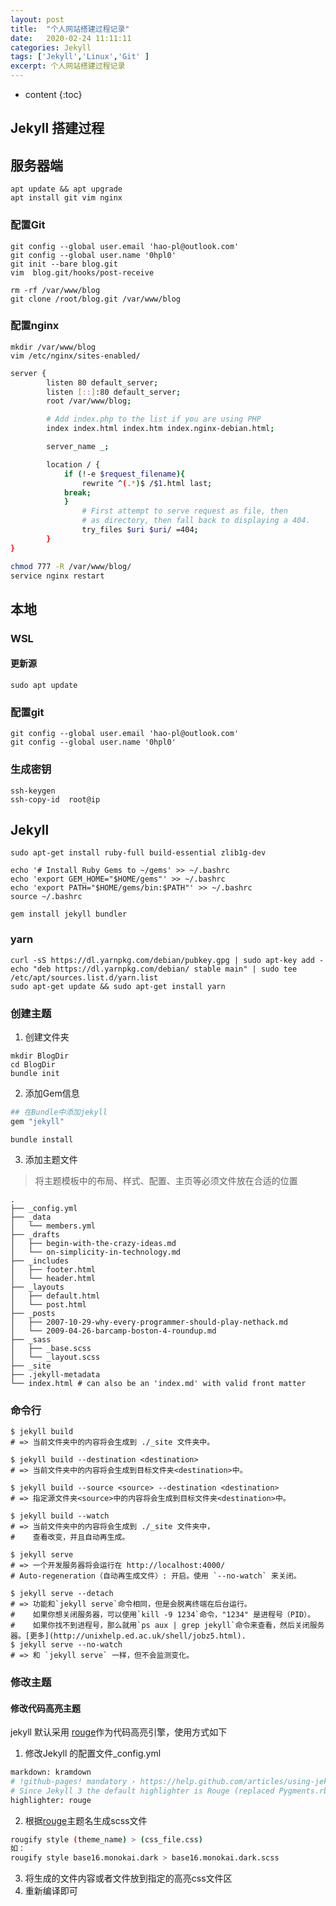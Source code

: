 ```yaml
---
layout: post
title:  "个人网站搭建过程记录"
date:   2020-02-24 11:11:11
categories: Jekyll
tags: ['Jekyll','Linux','Git' ]
excerpt: 个人网站搭建过程记录
---
```


* content
{:toc}
## Jekyll 搭建过程 

## 服务器端

```shell
apt update && apt upgrade
apt install git vim nginx
```

### 配置Git

```shell
git config --global user.email 'hao-pl@outlook.com'
git config --global user.name '0hpl0'
git init --bare blog.git
vim  blog.git/hooks/post-receive

rm -rf /var/www/blog
git clone /root/blog.git /var/www/blog
```

### 配置nginx

```shell
mkdir /var/www/blog
vim /etc/nginx/sites-enabled/
```
```bash
server {
        listen 80 default_server;
        listen [::]:80 default_server;
        root /var/www/blog;

        # Add index.php to the list if you are using PHP
        index index.html index.htm index.nginx-debian.html;

        server_name _;

        location / {
            if (!-e $request_filename){
                rewrite ^(.*)$ /$1.html last;
            break;
            }
                # First attempt to serve request as file, then
                # as directory, then fall back to displaying a 404.
                try_files $uri $uri/ =404;
        }
}
```
```bash
chmod 777 -R /var/www/blog/
service nginx restart
```

## 本地

### WSL

#### 更新源

```shell
sudo apt update 
```

### 配置git

```shell
git config --global user.email 'hao-pl@outlook.com'
git config --global user.name '0hpl0'
```

### 生成密钥

```shell
ssh-keygen
ssh-copy-id  root@ip 
```

## Jekyll

```shell
sudo apt-get install ruby-full build-essential zlib1g-dev

echo '# Install Ruby Gems to ~/gems' >> ~/.bashrc
echo 'export GEM_HOME="$HOME/gems"' >> ~/.bashrc
echo 'export PATH="$HOME/gems/bin:$PATH"' >> ~/.bashrc
source ~/.bashrc

gem install jekyll bundler
```

### yarn

```shell
curl -sS https://dl.yarnpkg.com/debian/pubkey.gpg | sudo apt-key add -
echo "deb https://dl.yarnpkg.com/debian/ stable main" | sudo tee /etc/apt/sources.list.d/yarn.list
sudo apt-get update && sudo apt-get install yarn
```

### 创建主题

1. 创建文件夹

```shell
mkdir BlogDir
cd BlogDir
bundle init
```

2. 添加Gem信息

```ruby
## 在Bundle中添加jekyll
gem "jekyll"
```

```shell
bundle install
```

3. 添加主题文件

> 将主题模板中的布局、样式、配置、主页等必须文件放在合适的位置

```
.
├── _config.yml
├── _data
│   └── members.yml
├── _drafts
│   ├── begin-with-the-crazy-ideas.md
│   └── on-simplicity-in-technology.md
├── _includes
│   ├── footer.html
│   └── header.html
├── _layouts
│   ├── default.html
│   └── post.html
├── _posts
│   ├── 2007-10-29-why-every-programmer-should-play-nethack.md
│   └── 2009-04-26-barcamp-boston-4-roundup.md
├── _sass
│   ├── _base.scss
│   └── _layout.scss
├── _site
├── .jekyll-metadata
└── index.html # can also be an 'index.md' with valid front matter
```

### 命令行

```shell
$ jekyll build
# => 当前文件夹中的内容将会生成到 ./_site 文件夹中。

$ jekyll build --destination <destination>
# => 当前文件夹中的内容将会生成到目标文件夹<destination>中。

$ jekyll build --source <source> --destination <destination>
# => 指定源文件夹<source>中的内容将会生成到目标文件夹<destination>中。

$ jekyll build --watch
# => 当前文件夹中的内容将会生成到 ./_site 文件夹中，
#    查看改变，并且自动再生成。

$ jekyll serve
# => 一个开发服务器将会运行在 http://localhost:4000/
# Auto-regeneration（自动再生成文件）: 开启。使用 `--no-watch` 来关闭。

$ jekyll serve --detach
# => 功能和`jekyll serve`命令相同，但是会脱离终端在后台运行。
#    如果你想关闭服务器，可以使用`kill -9 1234`命令，"1234" 是进程号（PID）。
#    如果你找不到进程号，那么就用`ps aux | grep jekyll`命令来查看，然后关闭服务器。[更多](http://unixhelp.ed.ac.uk/shell/jobz5.html).
$ jekyll serve --no-watch
# => 和 `jekyll serve` 一样，但不会监测变化。
```

### 修改主题

#### 修改代码高亮主题

jekyll 默认采用 [rouge](https://spsarolkar.github.io/rouge-theme-preview/)作为代码高亮引擎，使用方式如下

1. 修改Jekyll 的配置文件_config.yml

```bash
markdown: kramdown
# !github-pages! mandatory › https://help.github.com/articles/using-jekyll-with-pages/#configuration-settings-you-cannot-change
# Since Jekyll 3 the default highlighter is Rouge (replaced Pygments.rb in v44)
highlighter: rouge
```

2. 根据[rouge](https://spsarolkar.github.io/rouge-theme-preview/)主题名生成scss文件

```bash
rougify style (theme_name) > (css_file.css)
如：
rougify style base16.monokai.dark > base16.monokai.dark.scss  
```

3. 将生成的文件内容或者文件放到指定的高亮css文件区
4. 重新编译即可

